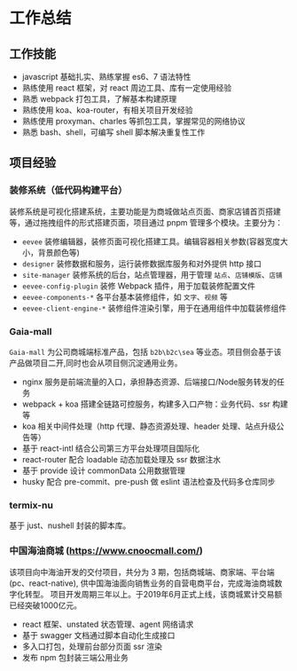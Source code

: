# 工作总结

## 工作技能

- javascript 基础扎实、熟练掌握 es6、7 语法特性
- 熟练使用 react 框架，对 react 周边工具、库有一定使用经验
- 熟悉 webpack 打包工具，了解基本构建原理
- 熟练使用 koa、koa-router，有相关项目开发经验
- 熟练使用 proxyman、charles 等抓包工具，掌握常见的网络协议
- 熟悉 bash、shell，可编写 shell 脚本解决重复性工作
<!-- - 有 react-native 开发经验，了解 app 构建、发布等上架流程 -->
<!-- - 有一定小程序经验，掌握一套 rn 编译 h5 及小程序方案 -->

## 项目经验

### 装修系统（低代码构建平台）

装修系统是可视化搭建系统，主要功能是为商城做站点页面、商家店铺首页搭建等，通过拖拽组件的形式搭建页面，项目通过
pnpm 管理多个模块。主要分为：

- `eevee` 装修编辑器，装修页面可视化搭建工具。编辑容器相关参数(容器宽度大小，背景颜色等)
- `designer` 装修数据和服务，运行装修数据库服务和对外提供 http 接口
- `site-manager` 装修系统的后台，站点管理器，用于管理 `站点`、`店铺模版`、`店铺`
- `eevee-config-plugin` 装修 Webpack 插件，用于加载装修配置文件
- `eevee-components-*` 各平台基本装修组件，如 `文字`、`视频` 等
- `eevee-client-engine-*` 装修组件渲染引擎，用于在通用组件中加载装修组件

### Gaia-mall

`Gaia-mall` 为公司商城端标准产品，包括 `b2b\b2c\sea` 等业态。项目侧会基于该产品做项目二开,同时也会从项目侧沉淀通用业务。

- nginx 服务是前端流量的入口，承担静态资源、后端接口/Node服务转发的任务
- webpack + koa 搭建全链路可控服务，构建多入口产物：业务代码、ssr 构建等
- koa 相关中间件处理（http 代理、静态资源处理、header 处理、站点升级公告等）
- 基于 react-intl 结合公司第三方平台处理项目国际化
- react-router 配合 loadable 动态加载处理及 ssr 数据注水
- 基于 provide 设计 commonData 公用数据管理
- husky 配合 pre-commit、pre-push 做 eslint 语法检查及代码多仓库同步

### termix-nu

基于 just、nushell 封装的脚本库。

### 中国海油商城 (https://www.cnoocmall.com/)

该项目向中海油开发的交付项目，共分为 3 期，包括商城端、商家端、平台端 (pc、react-native), 供中国海油面向销售业务的自营电商平台，完成海油商城数字化转型。
项目开发周期三年以上。于2019年6月正式上线，该商城累计交易额已经突破1000亿元。

- react 框架、unstated 状态管理、agent 网络请求
- 基于 swagger 文档通过脚本自动化生成接口
- 多入口打包，处理前台部分页面 ssr 渲染
- 发布 npm 包封装三端公用业务
